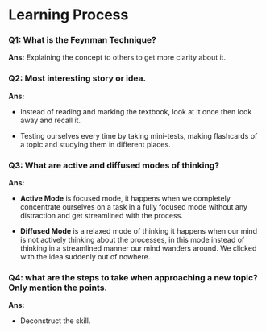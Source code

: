 # Learning Process

### Q1: What is the Feynman Technique?  

**Ans:** Explaining the concept to others to get more clarity about it.  


### Q2: Most interesting story or idea.  

**Ans:**
- Instead of reading and marking the textbook, look at it once then look away and
recall it.  

* Testing ourselves every time by taking mini-tests, making flashcards of a topic and studying them in different places.  


### Q3: What are active and diffused modes of thinking?  

**Ans:**
- **Active Mode** is focused mode, it happens when we completely concentrate ourselves on a task in a fully focused mode without any distraction and get streamlined with the process.

- **Diffused Mode** is a relaxed mode of thinking it happens when our mind is not actively thinking about the processes, in this mode instead of thinking in a streamlined manner our mind wanders around. We clicked with the idea suddenly out of nowhere.  


### Q4: what are the steps to take when approaching a new topic? Only mention the points.  

**Ans:** 
- Deconstruct the skill.